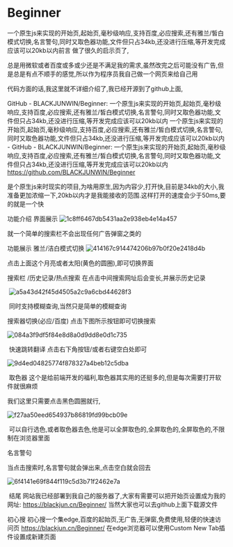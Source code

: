 # Beginner
一个原生js来实现的开始页,起始页,毫秒级响应,支持百度,必应搜索,还有雅兰/皙白模式切换,名言警句,同时又取色器功能,文件但只占34kb,还没进行压缩,等开发完成应该可以20kb以内
​
前言
做了很久的启示页了,

总是用微软或者百度或多或少还是不满足我的需求,虽然改完之后可能没有广告,但是总是有点不顺手的感觉,所以作为程序员我自己做一个网页来给自己用

代码方面的话,我这里就不详细介绍了,我已经开源到了github上面,

GitHub - BLACKJUNWIN/Beginner: 一个原生js来实现的开始页,起始页,毫秒级响应,支持百度,必应搜索,还有雅兰/皙白模式切换,名言警句,同时又取色器功能,文件但只占34kb,还没进行压缩,等开发完成应该可以20kb以内
一个原生js来实现的开始页,起始页,毫秒级响应,支持百度,必应搜索,还有雅兰/皙白模式切换,名言警句,同时又取色器功能,文件但只占34kb,还没进行压缩,等开发完成应该可以20kb以内 - GitHub - BLACKJUNWIN/Beginner: 一个原生js来实现的开始页,起始页,毫秒级响应,支持百度,必应搜索,还有雅兰/皙白模式切换,名言警句,同时又取色器功能,文件但只占34kb,还没进行压缩,等开发完成应该可以20kb以内
https://github.com/BLACKJUNWIN/Beginner

是个原生js来时现实的项目,为啥用原生,因为内容少,打开快,目前是34kb的大小,我准备更加浓缩一下,20kb以内才是我能接收的范围.这样打开的速度会少于50ms,要的就是一个快

功能介绍
界面展示
![1c8ff6467db5431aa2e938eb4e14a457](https://user-images.githubusercontent.com/71931731/192661661-7b74fcd8-e0a6-409f-8134-a230276cd349.png)


就一个简单的搜索栏不会出现任何广告弹窗之类的

功能展示
雅兰/洁白模式切换
![414167c914474206b97b0f20e2418d4b](https://user-images.githubusercontent.com/71931731/192661683-a175053b-d180-45a5-a850-3325ec353afd.png)


点击上面这个月亮或者太阳(黄色的圆圈),即可切换界面

搜索栏 /历史记录/热点搜索
在点击中间搜索网址后会变长,并展示历史记录

 ![a5a43d42f45d4505a2c9a6cbd44628f3](https://user-images.githubusercontent.com/71931731/192661694-f26ddbae-a984-4e1a-ab71-289612ae9266.png)


 同时支持模糊查询,当然只是简单的模糊查询

搜索器切换(必应/百度)
点击下图所示按钮即可切换搜索

![084a3f9df5f84e8d8a0d9dd8e0d1c735](https://user-images.githubusercontent.com/71931731/192661704-dd9f33a2-b5b9-4858-8e5e-300e4722917e.png)


 快速跳转翻译
点击右下角按钮/或者右键空白处即可

![9d4ed04825774f878327a4beb12c5dba](https://user-images.githubusercontent.com/71931731/192661717-c4997ff1-69a7-4c96-8573-12f9add242b5.png)


 取色器
这个是给前端开发的福利,取色器其实用的还挺多的,但是每次需要打开软件就很麻烦

我们这里只需要点击黑色圆圈就行,

![f27aa50eed654937b86819fd99bcb09e](https://user-images.githubusercontent.com/71931731/192661724-f55ca175-86aa-4dfd-b76b-101b1b51719d.png)


 可以自行选色,或者取色器去色,他是可以全屏取色的,全屏取色的,全屏取色的,不限制在浏览器里面

名言警句

当点击搜索时,名言警句就会弹出来,点击空白就会回去

![6f4141e69f844f119c5d3b71f2462e7a](https://user-images.githubusercontent.com/71931731/192661727-d0375ed1-9fa7-491f-9150-7cfe8feed240.png)


 结尾
网站我已经部署到我自己的服务器了,大家有需要可以把开始页设置成为我的网址:
https://blackjun.cn/Beginner/
当然大家也可以去github上面下载源文件

初心搜
初心搜一个集edge,百度的起始页,无广告,无弹窗,免费使用,轻便的快速访问页
https://blackjun.cn/Beginner/
在edge浏览器可以使用Custom New Tab插件设置成新建页面

​
